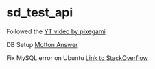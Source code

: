 # sd_test_api


Followed the [YT video by pixegami](https://www.youtube.com/watch?v=SgSnz7kW-Ko&t=21s)

DB Setup [Motton Answer](https://stackoverflow.com/questions/1559955/host-xxx-xx-xxx-xxx-is-not-allowed-to-connect-to-this-mysql-server)

Fix MySQL error on Ubuntu [Link to StackOverflow](https://stackoverflow.com/questions/78171515/error-subprocess-exited-with-error-when-pip-install-mysqlclient)